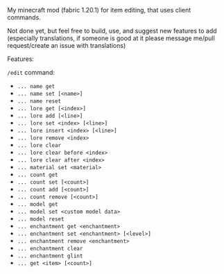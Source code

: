 My minecraft mod (fabric 1.20.1) for item editing, that uses client commands.

Not done yet, but feel free to build, use, and suggest new features to add (especially translations, if someone is good at it please message me/pull request/create an issue with translations)

Features:

`/edit` command:
- `... name get`
- `... name set [<name>]`
- `... name reset`
- `... lore get [<index>]`
- `... lore add [<line>]`
- `... lore set <index> [<line>]`
- `... lore insert <index> [<line>]`
- `... lore remove <index>`
- `... lore clear`
- `... lore clear before <index>`
- `... lore clear after <index>`
- `... material set <material>`
- `... count get`
- `... count set [<count>]`
- `... count add [<count>]`
- `... count remove [<count>]`
- `... model get`
- `... model set <custom model data>`
- `... model reset`
- `... enchantment get <enchantment>`
- `... enchantment set <enchantment> [<level>]`
- `... enchantment remove <enchantment>`
- `... enchantment clear`
- `... enchantment glint`
- `... get <item> [<count>]`
